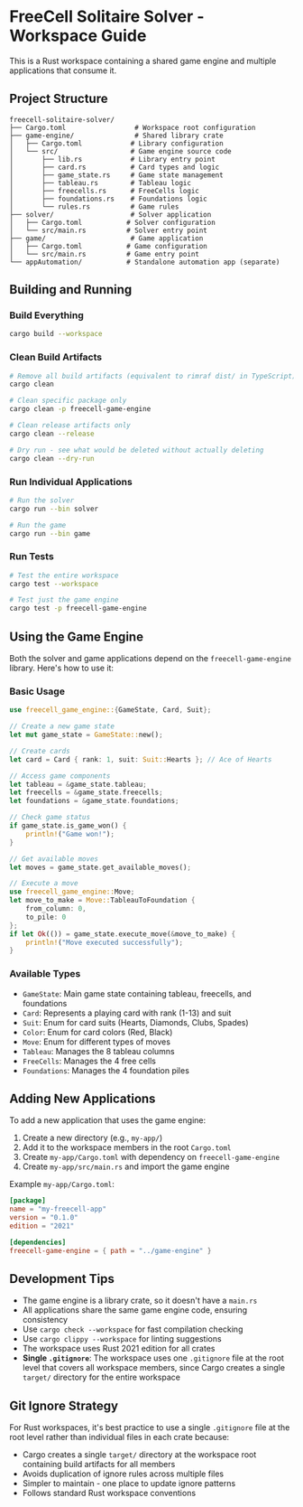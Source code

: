 # FreeCell Solitaire Solver - Workspace Guide

This is a Rust workspace containing a shared game engine and multiple applications that consume it.

## Project Structure

```
freecell-solitaire-solver/
├── Cargo.toml                 # Workspace root configuration
├── game-engine/               # Shared library crate
│   ├── Cargo.toml            # Library configuration
│   └── src/                  # Game engine source code
│       ├── lib.rs            # Library entry point
│       ├── card.rs           # Card types and logic
│       ├── game_state.rs     # Game state management
│       ├── tableau.rs        # Tableau logic
│       ├── freecells.rs      # FreeCells logic
│       ├── foundations.rs    # Foundations logic
│       └── rules.rs          # Game rules
├── solver/                   # Solver application
│   ├── Cargo.toml           # Solver configuration
│   └── src/main.rs          # Solver entry point
├── game/                     # Game application
│   ├── Cargo.toml           # Game configuration
│   └── src/main.rs          # Game entry point
└── appAutomation/           # Standalone automation app (separate)
```

## Building and Running

### Build Everything
```bash
cargo build --workspace
```

### Clean Build Artifacts
```bash
# Remove all build artifacts (equivalent to rimraf dist/ in TypeScript)
cargo clean

# Clean specific package only
cargo clean -p freecell-game-engine

# Clean release artifacts only
cargo clean --release

# Dry run - see what would be deleted without actually deleting
cargo clean --dry-run
```

### Run Individual Applications
```bash
# Run the solver
cargo run --bin solver

# Run the game
cargo run --bin game
```

### Run Tests
```bash
# Test the entire workspace
cargo test --workspace

# Test just the game engine
cargo test -p freecell-game-engine
```

## Using the Game Engine

Both the solver and game applications depend on the `freecell-game-engine` library. Here's how to use it:

### Basic Usage

```rust
use freecell_game_engine::{GameState, Card, Suit};

// Create a new game state
let mut game_state = GameState::new();

// Create cards
let card = Card { rank: 1, suit: Suit::Hearts }; // Ace of Hearts

// Access game components
let tableau = &game_state.tableau;
let freecells = &game_state.freecells;
let foundations = &game_state.foundations;

// Check game status
if game_state.is_game_won() {
    println!("Game won!");
}

// Get available moves
let moves = game_state.get_available_moves();

// Execute a move
use freecell_game_engine::Move;
let move_to_make = Move::TableauToFoundation { 
    from_column: 0, 
    to_pile: 0 
};
if let Ok(()) = game_state.execute_move(&move_to_make) {
    println!("Move executed successfully");
}
```

### Available Types

- `GameState`: Main game state containing tableau, freecells, and foundations
- `Card`: Represents a playing card with rank (1-13) and suit
- `Suit`: Enum for card suits (Hearts, Diamonds, Clubs, Spades)
- `Color`: Enum for card colors (Red, Black)
- `Move`: Enum for different types of moves
- `Tableau`: Manages the 8 tableau columns
- `FreeCells`: Manages the 4 free cells
- `Foundations`: Manages the 4 foundation piles

## Adding New Applications

To add a new application that uses the game engine:

1. Create a new directory (e.g., `my-app/`)
2. Add it to the workspace members in the root `Cargo.toml`
3. Create `my-app/Cargo.toml` with dependency on `freecell-game-engine`
4. Create `my-app/src/main.rs` and import the game engine

Example `my-app/Cargo.toml`:
```toml
[package]
name = "my-freecell-app"
version = "0.1.0"
edition = "2021"

[dependencies]
freecell-game-engine = { path = "../game-engine" }
```

## Development Tips

- The game engine is a library crate, so it doesn't have a `main.rs`
- All applications share the same game engine code, ensuring consistency
- Use `cargo check --workspace` for fast compilation checking
- Use `cargo clippy --workspace` for linting suggestions
- The workspace uses Rust 2021 edition for all crates
- **Single `.gitignore`**: The workspace uses one `.gitignore` file at the root level that covers all workspace members, since Cargo creates a single `target/` directory for the entire workspace

## Git Ignore Strategy

For Rust workspaces, it's best practice to use a single `.gitignore` file at the root level rather than individual files in each crate because:

- Cargo creates a single `target/` directory at the workspace root containing build artifacts for all members
- Avoids duplication of ignore rules across multiple files
- Simpler to maintain - one place to update ignore patterns
- Follows standard Rust workspace conventions
